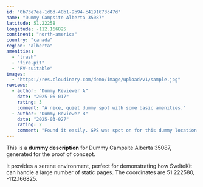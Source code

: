 ```yaml
---
id: "0b73e7ee-1d6d-48b1-9b94-c4191673c47d"
name: "Dummy Campsite Alberta 35087"
latitude: 51.22258
longitude: -112.166825
continent: "north-america"
country: "canada"
region: "alberta"
amenities:
  - "trash"
  - "fire-pit"
  - "RV-suitable"
images:
  - "https://res.cloudinary.com/demo/image/upload/v1/sample.jpg"
reviews:
  - author: "Dummy Reviewer A"
    date: "2025-06-017"
    rating: 3
    comment: "A nice, quiet dummy spot with some basic amenities."
  - author: "Dummy Reviewer B"
    date: "2025-03-027"
    rating: 2
    comment: "Found it easily. GPS was spot on for this dummy location."
---
```


This is a **dummy description** for Dummy Campsite Alberta 35087, generated for the proof of concept.

It provides a serene environment, perfect for demonstrating how SvelteKit can handle a large number of static pages. The coordinates are 51.222580, -112.166825.
